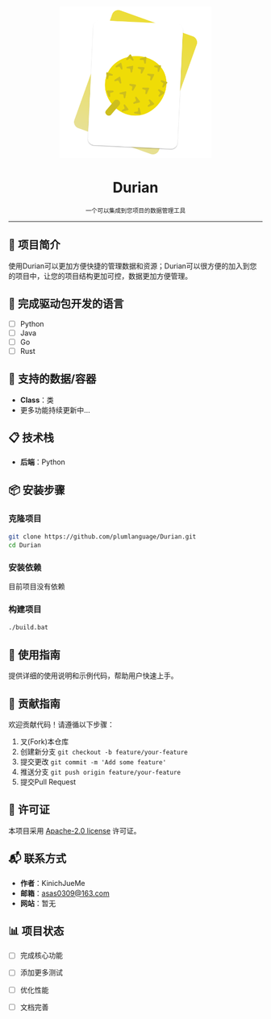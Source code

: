 <div align="center">
  <img src="logo.png" alt="项目Logo" width="300" height="300">
  <h1>Durian</h1>
  <small>一个可以集成到您项目的数据管理工具</small>
</div>

---

## 📝 项目简介

使用Durian可以更加方便快捷的管理数据和资源；Durian可以很方便的加入到您的项目中，让您的项目结构更加可控，数据更加方便管理。

## 🧱 完成驱动包开发的语言

- [ ] Python
- [ ] Java
- [ ] Go
- [ ] Rust

## 🚀 支持的数据/容器

- **Class**：类
- 更多功能持续更新中...

## 📋 技术栈

- **后端**：Python

## 📦 安装步骤

### 克隆项目

```bash
git clone https://github.com/plumlanguage/Durian.git
cd Durian
```

### 安装依赖

目前项目没有依赖

### 构建项目

```bash
./build.bat
```



## 📖 使用指南

提供详细的使用说明和示例代码，帮助用户快速上手。

## 🤝 贡献指南

欢迎贡献代码！请遵循以下步骤：

1. 叉(Fork)本仓库
2. 创建新分支 `git checkout -b feature/your-feature`
3. 提交更改 `git commit -m 'Add some feature'`
4. 推送分支 `git push origin feature/your-feature`
5. 提交Pull Request

## 📄 许可证

本项目采用 [Apache-2.0 license](https://github.com/plumlanguage/Durian#) 许可证。

## 📬 联系方式

- **作者**：KinichJueMe
- **邮箱**：asas0309@163.com
- **网站**：暂无

## 📊 项目状态

- [ ] 完成核心功能
- [ ] 添加更多测试
- [ ] 优化性能
- [ ] 文档完善

